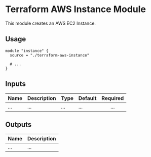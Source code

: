 # Terraform AWS Instance Module

This module creates an AWS EC2 Instance.

## Usage

```hcl
module "instance" {
  source = "./terraform-aws-instance"

  # ...
}
```

## Inputs

| Name | Description | Type | Default | Required |
|------|-------------|------|---------|:--------:|
| ... | ... | ... | ... | ... |

## Outputs

| Name | Description |
|------|-------------|
| ... | ... |

